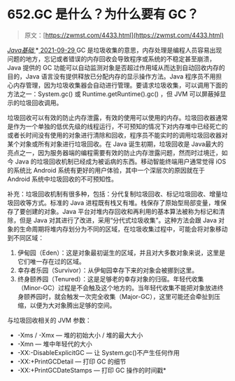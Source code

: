 <!--yml
category: 未分类
date: 0001-01-01 00:00:00
-->

# 652.GC 是什么？为什么要有 GC？

> 原文：[https://zwmst.com/4433.html](https://zwmst.com/4433.html)

   [ *Java基础* ](https://zwmst.com/java%e5%9f%ba%e7%a1%80)*[ <time datetime="2021-09-30T00:43:36+08:00"> 2021-09-29 </time> ](https://zwmst.com/4433.html)  GC 是垃圾收集的意思，内存处理是编程人员容易出现问题的地方，忘记或者错误的内存回收会导致程序或系统的不稳定甚至崩溃，Java 提供的 GC 功能可以自动监测对象是否超过作用域从而达到自动回收内存的目的，Java 语言没有提供释放已分配内存的显示操作方法。Java 程序员不用担心内存管理，因为垃圾收集器会自动进行管理。要请求垃圾收集，可以调用下面的方法之一：System.gc() 或 Runtime.getRuntime().gc() ，但 JVM 可以屏蔽掉显示的垃圾回收调用。

垃圾回收可以有效的防止内存泄露，有效的使用可以使用的内存。垃圾回收器通常是作为一个单独的低优先级的线程运行，不可预知的情况下对内存堆中已经死亡的或者长时间没有使用的对象进行清除和回收，程序员不能实时的调用垃圾回收器对某个对象或所有对象进行垃圾回收。在 Java 诞生初期，垃圾回收是 Java最大的亮点之一，因为服务器端的编程需要有效的防止内存泄露问题，然而时过境迁，如今 Java 的垃圾回收机制已经成为被诟病的东西。移动智能终端用户通常觉得 iOS 的系统比 Android 系统有更好的用户体验，其中一个深层次的原因就在于 Android 系统中垃圾回收的不可预知性。

补充：垃圾回收机制有很多种，包括：分代复制垃圾回收、标记垃圾回收、增量垃圾回收等方式。标准的 Java 进程既有栈又有堆。栈保存了原始型局部变量，堆保存了要创建的对象。Java 平台对堆内存回收和再利用的基本算法被称为标记和清除，但是 Java 对其进行了改进，采用“分代式垃圾收集”。这种方法会跟 Java 对象的生命周期将堆内存划分为不同的区域，在垃圾收集过程中，可能会将对象移动到不同区域：

1.  伊甸园（Eden）：这是对象最初诞生的区域，并且对大多数对象来说，这里是它们唯一存在过的区域。
2.  幸存者乐园（Survivor）：从伊甸园幸存下来的对象会被挪到这里。
3.  终身颐养园（Tenured）：这是足够老的幸存对象的归宿。年轻代收集（Minor-GC）过程是不会触及这个地方的。当年轻代收集不能把对象放进终身颐养园时，就会触发一次完全收集（Major-GC），这里可能还会牵扯到压缩，以便为大对象腾出足够的空间。

与垃圾回收相关的 JVM 参数：

*   -Xms / -Xmx — 堆的初始大小 / 堆的最大大小
*   -Xmn — 堆中年轻代的大小
*   -XX:-DisableExplicitGC — 让 System.gc()不产生任何作用
*   -XX:+PrintGCDetail — 打印 GC 的细节
*   -XX:+PrintGCDateStamps — 打印 GC 操作的时间戳*